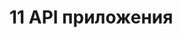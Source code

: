 # 11 API приложения

<swagger-ui src= "https://raw.githubusercontent.com/YuVUp/SA_Final_Work/refs/heads/main/docs/diagrams/src/openapi.yaml" />

